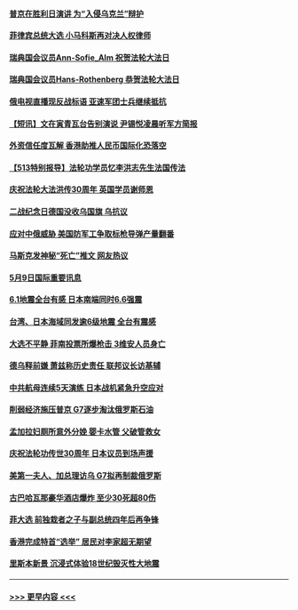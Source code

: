 #### [普京在胜利日演讲 为“入侵乌克兰”辩护](../pages/prog202/a103422159.md?t=05100401) 
#### [菲律宾总统大选 小马科斯再对决人权律师](../pages/prog202/a103422139.md?t=05100401) 
#### [瑞典国会议员Ann-Sofie_Alm 祝贺法轮大法日](../pages/prog202/a103422067.md?t=05100401) 
#### [瑞典国会议员Hans-Rothenberg 恭贺法轮大法日](../pages/prog202/a103422063.md?t=05100401) 
#### [俄电视直播现反战标语 亚速军团士兵继续抵抗](../pages/prog202/a103422034.md?t=05100401) 
#### [【短讯】文在寅青瓦台告别演说 尹锡悦凌晨听军方简报](../pages/prog202/a103422031.md?t=05100401) 
#### [外资信任度瓦解 香港助推人民币国际化恐落空](../pages/prog202/a103421977.md?t=05100401) 
#### [【513特别报导】法轮功学员忆李洪志先生法国传法](../pages/prog202/a103421913.md?t=05100401) 
#### [庆祝法轮大法洪传30周年 英国学员谢师恩](../pages/prog202/a103421654.md?t=05100401) 
#### [二战纪念日德国没收乌国旗 乌抗议](../pages/prog202/a103421711.md?t=05100401) 
#### [应对中俄威胁 美国防军工争取标枪导弹产量翻番](../pages/prog202/a103421721.md?t=05100401) 
#### [马斯克发神秘“死亡”推文 网友热议](../pages/prog202/a103421716.md?t=05100401) 
#### [5月9日国际重要讯息](../pages/prog202/a103421648.md?t=05100401) 
#### [6.1地震全台有感 日本南端同时6.6强震](../pages/prog202/a103421623.md?t=05100401) 
#### [台湾、日本海域同发逾6级地震 全台有震感](../pages/prog202/a103421590.md?t=05100401) 
#### [大选不平静 菲南投票所爆枪击 3维安人员身亡](../pages/prog202/a103421578.md?t=05100401) 
#### [德乌释前嫌 萧兹称历史责任 联邦议长访基辅](../pages/prog202/a103421549.md?t=05100401) 
#### [中共航母连续5天演练 日本战机紧急升空应对](../pages/prog202/a103421542.md?t=05100401) 
#### [削弱经济施压普京 G7逐步淘汰俄罗斯石油](../pages/prog202/a103421539.md?t=05100401) 
#### [孟加拉妇厕所意外分娩 婴卡水管 父破管救女](../pages/prog202/a103421504.md?t=05100401) 
#### [庆祝法轮功传世30周年 日本议员到场声援](../pages/prog202/a103421283.md?t=05100401) 
#### [美第一夫人、加总理访乌 G7拟再制裁俄罗斯](../pages/prog202/a103421353.md?t=05100401) 
#### [古巴哈瓦那豪华酒店爆炸 至少30死超80伤](../pages/prog202/a103421360.md?t=05100401) 
#### [菲大选 前独栽者之子与副总统四年后再争锋](../pages/prog202/a103421355.md?t=05100401) 
#### [香港完成特首“选举” 居民对李家超无期望](../pages/prog202/a103421080.md?t=05100401) 
#### [里斯本新景 沉浸式体验18世纪毁灭性大地震](../pages/prog202/a103421101.md?t=05100401) 

----
#### [ >>> 更早内容 <<< ](../indexes/prog202-earlier.md)
